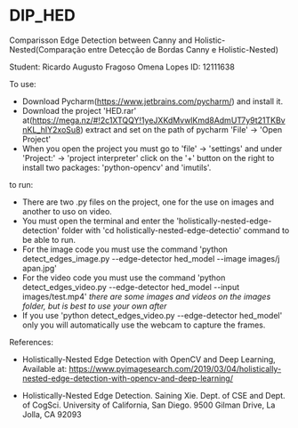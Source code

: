 # DIP_HED
Comparisson Edge Detection between Canny and Holistic-Nested(Comparação entre Detecção de Bordas Canny e Holistic-Nested)

Student: Ricardo Augusto Fragoso Omena Lopes
ID: 12111638


To use:
- Download Pycharm(https://www.jetbrains.com/pycharm/) and install it.
- Download the project 'HED.rar' at(https://mega.nz/#!2c1XTQQY!1yeJXKdMvwlKmd8AdmUT7y9t21TKBvnKL_hIY2xoSu8) extract and  set on the path of pycharm 'File' -> 'Open Project'
- When you open the project you must go to 'file' -> 'settings' and under 'Project:' -> 'project interpreter' click on the '+' button on the right to install two packages: 'python-opencv' and 'imutils'.

to run:
- There are two .py files on the project, one for the use on images and another to uso on video.
- You must open the terminal and enter the 'holistically-nested-edge-detection' folder with 'cd holistically-nested-edge-detectio' command to be able to run.
- For the image code you must use the command 'python detect_edges_image.py --edge-detector hed_model --image images/j
apan.jpg' 
- For the video code you must use the command 'python detect_edges_video.py --edge-detector hed_model --input images/test.mp4'
*there are some images and videos on the images folder, but is best to use your own after*
- If you use 'python detect_edges_video.py --edge-detector hed_model' only you will automatically use the webcam to capture the frames.

References:
- Holistically-Nested Edge Detection with OpenCV and Deep Learning, Available at: https://www.pyimagesearch.com/2019/03/04/holistically-nested-edge-detection-with-opencv-and-deep-learning/ 

- Holistically-Nested Edge Detection. Saining Xie. Dept. of CSE and Dept. of CogSci. University of California, San Diego. 9500 Gilman Drive, La Jolla, CA 92093

